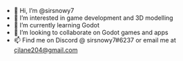 - 👋 Hi, I’m @sirsnowy7
- 👀 I’m interested in game development and 3D modelling
- 🌱 I’m currently learning Godot
- 💞️ I’m looking to collaborate on Godot games and apps
- 📫 Find me on Discord @ sirsnowy7#6237 or email me at cjlane204@gmail.com

<!---
sirsnowy7/sirsnowy7 is a ✨ special ✨ repository because its `README.md` (this file) appears on your GitHub profile.
You can click the Preview link to take a look at your changes.
--->
